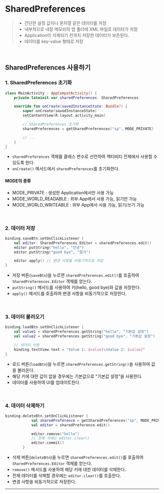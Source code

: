 # **SharedPreferences**
> - 간단한 설정 값이나 문자열 같은 데이터를 저장
> - 내부적으로 내장 메모리의 앱 폴더에 XML 파일로 데이터가 저장
> - Application이 삭제되기 전까지 저장한 데이터가 보존된다.
> - 데이터를 key-value 형태로 저장

<br>

## **SharedPreferences 사용하기**

### 1. SharedPreferences 초기화
```kotlin
class MainActivity : AppCompatActivity() {
    private lateinit var sharedPreferences: SharedPreferences

    override fun onCreate(savedInstanceState: Bundle?) {
        super.onCreate(savedInstanceState)
        setContentView(R.layout.activity_main)

        // SharedPreferences 초기화
        sharedPreferences = getSharedPreferences("sp", MODE_PRIVATE)

        // ...
    }
}
```
- `sharedPreferences` 객체를 클래스 변수로 선언하여 액티비티 전체에서 사용할 수 있도록 한다.
- `onCreate()` 메서드에서 `sharedPreferences`를 초기화한다.

#### **MODE의 종류**
- MODE_PRIVATE : 생성한 Application에서만 사용 가능
- MODE_WORLD_READABLE : 외부 App에서 사용 가능, 읽기만 가능
- MODE_WORLD_WRITEABLE : 외부 App에서 사용 가능, 읽기/쓰기 가능

<br>

### 2. 데이터 저장
```kotlin
binding.saveBtn.setOnClickListener {
    val editor: SharedPreferences.Editor = sharedPreferences.edit()
    editor.putString("hello", "안녕")
    editor.putString("good bye", "잘가")

    editor.apply() // 변경 사항을 비동기적으로 저장
}
```
- 저장 버튼(`saveBtn`)을 누르면 `sharedPreferences.edit()`를 호출하여 `SharedPreferences.Editor` 객체를 얻는다.
- `putString()` 메서드를 사용하여 키(hello, good bye)와 값을 저장한다.
- `apply()` 메서드를 호출하여 변경 사항을 비동기적으로 저장한다.

<br>

### 3. 데이터 불러오기
```kotlin
binding.loadBtn.setOnClickListener {
    val value1 = sharedPreferences.getString("hello", "기본값 설정")
    val value2 = sharedPreferences.getString("good bye", "기본값 설정")

    // 데이터 사용
    binding.textView.text = "Value 1: $value1\nValue 2: $value2"
}
```
- 로드 버튼(`loadBtn`)을 누르면 `sharedPreferences.getString()`을 사용하여 값을 불러온다.
- 해당 키에 대한 값이 없을 경우에는 기본값으로 "기본값 설정"을 사용한다.
- 데이터를 사용하여 UI를 업데이트한다.

<br>

### 4. 데이터 삭제하기
```kotlin
binding.deleteBtn.setOnClickListener {
            val sharedPreference = getSharedPreferences("sp", MODE_PRIVATE)
            val editor = sharedPreference.edit()

            editor.remove("hello")
            // 전체 삭제는 editor.clear()
            editor.commit()
        }
```
- 삭제 버튼(`deleteBtn`)을 누르면 `sharedPreferences.edit()`를 호출하여 `SharedPreferences.Editor` 객체를 얻는다.
- `remove()` 메서드를 사용하여 해당 키에 대한 데이터를 삭제한다.
- 전체 데이터를 삭제할 경우에는 `editor.clear()`를 호출한다.
- 변경 사항을 비동기적으로 저장한다.

***